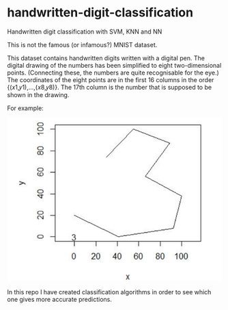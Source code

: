 # handwritten-digit-classification
Handwritten digit classification with SVM, KNN and NN


This is not the famous (or infamous?) MNIST dataset. 

This dataset contains handwritten digits written with a digital pen. The digital drawing of the numbers has been simplified to eight two-dimensional points. (Connecting these, the numbers are quite recognisable for the eye.)
The coordinates of the eight points are in the first 16 columns in the order {(𝑥1,𝑦1),...,(𝑥8,𝑦8)}. 
The 17th column is the number that is supposed to be shown in the drawing. 

For example:

![This is a 3](./digit.png)

In this repo I have created classification algorithms in order to see which one gives more accurate predictions.